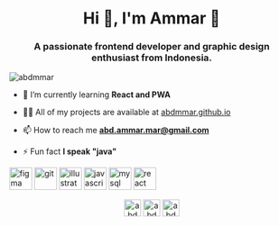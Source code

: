<h1 align="center">Hi 👋, I'm Ammar 🧑</h1>
<h3 align="center">A passionate frontend developer and graphic design enthusiast from Indonesia.</h3>

<p align="left"> <img src="https://komarev.com/ghpvc/?username=abdmmar" alt="abdmmar" /> </p>

- 🌱 I’m currently learning **React and PWA**

- 👨‍💻 All of my projects are available at [abdmmar.github.io](abdmmar.github.io)

- 📫 How to reach me **abd.ammar.mar@gmail.com**

- ⚡ Fun fact **I speak "java"**

<p align="left"><img src="https://www.vectorlogo.zone/logos/figma/figma-icon.svg" alt="figma" width="40" height="40"/> <img src="https://www.vectorlogo.zone/logos/git-scm/git-scm-icon.svg" alt="git" width="40" height="40"/> <img src="https://www.vectorlogo.zone/logos/adobe_illustrator/adobe_illustrator-icon.svg" alt="illustrator" width="40" height="40"/> <img src="https://devicons.github.io/devicon/devicon.git/icons/javascript/javascript-original.svg" alt="javascript" width="40" height="40"/> <img src="https://devicons.github.io/devicon/devicon.git/icons/mysql/mysql-original-wordmark.svg" alt="mysql" width="40" height="40"/> <img src="https://devicons.github.io/devicon/devicon.git/icons/react/react-original-wordmark.svg" alt="react" width="40" height="40"/></p><p align="center">
<a href="https://codepen.io/abdmmar" target="blank"><img align="center" src="https://cdn.jsdelivr.net/npm/simple-icons@3.0.1/icons/codepen.svg" alt="abdmmar" height="30" width="30" /></a>
<a href="https://instagram.com/abdmmar" target="blank"><img align="center" src="https://cdn.jsdelivr.net/npm/simple-icons@3.0.1/icons/instagram.svg" alt="abdmmar" height="30" width="30" /></a>
<a href="https://dribbble.com/abdmmar" target="blank"><img align="center" src="https://cdn.jsdelivr.net/npm/simple-icons@3.0.1/icons/dribbble.svg" alt="abdmmar" height="30" width="30" /></a>
</p>
